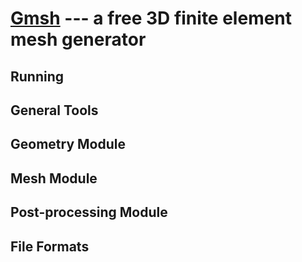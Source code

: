 # [Gmsh](http://gmsh.info/) --- a free 3D finite element mesh generator

## Running

## General Tools

## Geometry Module

## Mesh Module

## Post-processing Module

## File Formats

